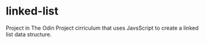# linked-list

Project in The Odin Project cirriculum that uses JavsScript to create a linked list data structure.

